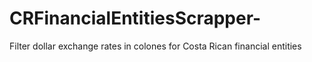 # CRFinancialEntitiesScrapper-
Filter dollar exchange rates in colones for Costa Rican financial entities
